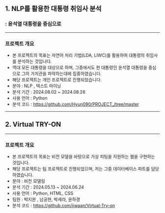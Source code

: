 ## 1. NLP를 활용한 대통령 취임사 분석 
### : 윤석열 대통령을 중심으로
****
### 프로젝트 개요
- 본 프로젝트의 목표는 자연어 처리 기법(LDA, LIWC)를 활용하여 대통령의 취임사를 분석하는 것입니다.
- 역대 모든 대통령을 대상으로 하며, 그중에서도 현 대통령인 윤석열 대통령을 중심으로 그의 가치관을 파악하는데에 집중하였습니다.
- 해당 프로젝트는 개인 프로젝트로 진행되었습니다.
- 분야 : NLP , 텍스트 마이닝
- 분석 기간 : 2024.08.02 ~ 2024.08.28
- 사용 언어 : Python
- 분석 코드 : <https://github.com/Hyun090/PROJECT_/tree/master>

*******
## 2. Virtual TRY-ON
*******
### 프로젝트 개요
- 본 프로젝트의 목표는 비전 모델을 바탕으로 가상 피팅을 지원하는 웹을 구현하는 것입니다.
- 해당 프로젝트는 팀 프로젝트로 진행되었으며, 저는 그중 데이터베이스 파트를 담당하였습니다.
- 분야 : 비전 모델링
- 분석 기간 : 2024.05.13 ~ 2024.06.24
- 사용 언어 : Python, HTML, CSS
- 팀원 : 박지완 , 남궁현, 박세라, 윤하경
- 분석 코드 : <https://github.com/jiwaan/Virtual-Try-on>
